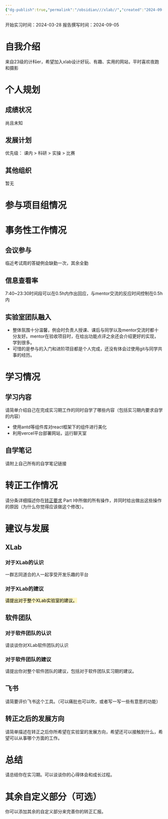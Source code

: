 ```yaml
---
{"dg-publish":true,"permalink":"/obsidian///xlab//","created":"2024-09-05T12:45:29.049+08:00","updated":"2024-09-08T15:25:05.492+08:00"}
---
```


开始实习时间：2024-03-28
报告撰写时间：2024-09-05
# 自我介绍
来自23级的计科er，希望加入xlab设计好玩、有趣、实用的网站，平时喜欢夜跑和摄影

# 个人规划
## 成绩状况
尚且未知

## 发展计划
优先级：
课内 > 科研 > 实操 > 比赛

## 其他组织
暂无

# 参与项目组情况

# 事务性工作情况
## 会议参与

临近考试周的答疑例会缺勤一次，其余全勤

## 信息查看率

7:40~23:30时间段可以在0.5h内作出回应，与mentor交流的反应时间控制在0.5h内

## 实验室团队融入

- 整体氛围十分温馨，例会时负责人授课、课后与同学以及mentor交流时都十分友好。mentor在验收项目时，在给出功能点评之余还会介绍更好的实现，学到很多。
- 可惜的是参与的入门和进阶项目都是个人完成，还没有体会过使用git与同学共事的经历。

# 学习情况

## 学习内容

请简单介绍自己在完成实习期工作的同时自学了哪些内容（包括实习期内要求自学的内容）
- 使用antd等组件库对react框架下的组件进行美化
- 利用vercel平台部署网站，运行聊天室
## 自学笔记

请附上自己所有的自学笔记链接

# 转正工作情况

请分条详细描述你在[转正要求](https://xn4zlkzg4p.feishu.cn/wiki/wikcnMUyh8HS4AJYPxsiLXX6Lyh) Part I中所做的所有操作，并同时给出做出这些操作的原因（为什么你觉得应该做这个修改）。

# 建议与发展

## XLab

### 对于XLab的认识

一群志同道合的人一起享受开发乐趣的平台

### 对于XLab的建议

<mark style="background: #FFF3A3A6;">请提出对于整个XLab实验室的建议。</mark>

## 软件团队

### 对于软件团队的认识

请谈谈你对XLab软件团队的认识

### 对于软件团队的建议

请提出你对整个软件团队的建议，包括对于软件团队实习期的建议。

## 飞书

请简要评价飞书这个工具。（可以痛批也可以吹，或者写一写一些有意思的功能）

## 转正之后的发展方向

请简单描述在转正之后你所希望在实验室的发展方向，希望还可以接触到什么，希望可以从事哪个方面的工作。

# 总结

请总结你在实习期。可以谈谈你的心得体会和成长过程。

# 其余自定义部分（可选）

你可以添加其余的自定义部分来完善你的转正汇报。